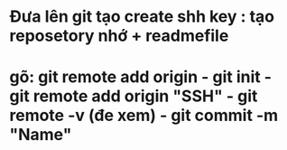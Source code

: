 # Đưa lên git tạo create shh key : tạo reposetory nhớ + readmefile 
# gõ: git remote add origin - git init - git remote add origin "SSH" - git remote -v (đe xem) - git commit -m "Name"
